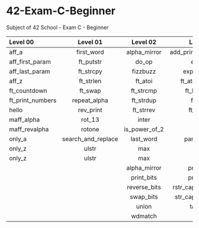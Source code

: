 # 42-Exam-C-Beginner
Subject of 42 School - Exam C - Beginner

Level 00          | Level 01            | Level 02          | Level 03          | Level 04            | Level 05
:-----------  	  | :-----------:       | :-----------:     | -----------:      | -----------:        | -----------:
aff_a             | first_word          | alpha_mirror      | add_prime_sum     | check_mate          | brackets
aff_first_param	  | ft_putstr           | do_op	            | epur_str          | fprime              | brainfuck
aff_last_param	  | ft_strcpy           | fizzbuzz	      	| expand_str        | ft_itoa             | ft_itoa_base
aff_z		  | ft_strlen           | ft_atoi		        | ft_atoi_base      | ft_list_foreach     | print_memory
ft_countdown	  | ft_swap		          | ft_strcmp 	      | ft_list_size      | ft_list_remove_if   | rpn_calc
ft_print_numbers  | repeat_alpha		| ft_strdup		      | ft_range          | ft_split            |
hello		  | rev_print	          |	ft_strrev		    	| ft_rrange         | rev_wstr            |
maff_alpha	  | rot_13	          |	inter       			| hidenp            | rostring            |
maff_revalpha	  | rotone          	  |	is_power_of_2	    | lcm               | sort_int_tab        |
only_a	          | search_and_replace	|	last_word     		| paramsum          | sort_list           |
only_z	          | ulstr             	|	max	            	| pgcd              |
only_z	          | ulstr             	|	max	            	| pgcd              |
            |           | alpha_mirror      | print_bits       | print_hex          | brackets
	          |                     	| print_bits        | print_hex         
	          |                     	| reverse_bits      | rstr_capitalizer  
	          |                     	| swap_bits         | str_capitalizer   
	          |                     	| union             | tab_mult         
		  |                     | wdmatch   
